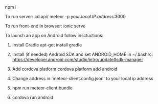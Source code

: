 npm i

To run server:
cd api/
meteor -p *your*.*local*.*IP*.*address*:3000

To run front-end in browser:
ionic serve


To launch an app on Android follow insctuctions:

1. Install Gradle
apt-get install gradle

2. Install (if needed) Android SDK and set ANDROID_HOME in ~/.bashrc: https://developer.android.com/studio/intro/update#sdk-manager

3. Add cordova platform
cordova platform add android

4. Change address in 'meteor-client.config.json' to your local ip address

5. npm run meteor-client:bundle

6. cordova run android